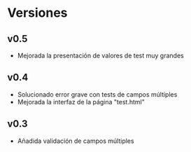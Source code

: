 # Versiones
## v0.5
- Mejorada la presentación de valores de test muy grandes

## v0.4
- Solucionado error grave con tests de campos múltiples
- Mejorada la interfaz de la página "test.html"

## v0.3
- Añadida validación de campos múltiples
